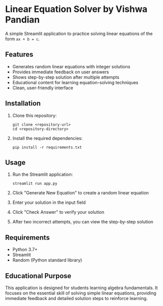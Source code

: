 # Linear Equation Solver by Vishwa Pandian

A simple Streamlit application to practice solving linear equations of the form `ax + b = c`.

## Features

- Generates random linear equations with integer solutions
- Provides immediate feedback on user answers
- Shows step-by-step solution after multiple attempts
- Educational content for learning equation-solving techniques
- Clean, user-friendly interface

## Installation

1. Clone this repository:
   ```
   git clone <repository-url>
   cd <repository-directory>
   ```

2. Install the required dependencies:
   ```
   pip install -r requirements.txt
   ```

## Usage

1. Run the Streamlit application:
   ```
   streamlit run app.py
   ```

2. Click "Generate New Equation" to create a random linear equation
3. Enter your solution in the input field
4. Click "Check Answer" to verify your solution
5. After two incorrect attempts, you can view the step-by-step solution

## Requirements

- Python 3.7+
- Streamlit
- Random (Python standard library)

## Educational Purpose

This application is designed for students learning algebra fundamentals. It focuses on the essential skill of solving simple linear equations, providing immediate feedback and detailed solution steps to reinforce learning. 